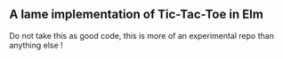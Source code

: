 A lame implementation of Tic-Tac-Toe in Elm
-------------------------------------------

Do not take this as good code, this is more of an experimental repo than anything else !
